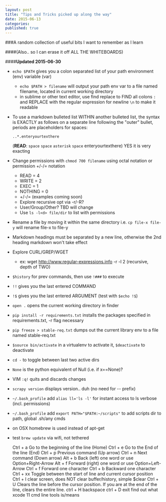 ```yaml
---
layout: post
title: "Tips and Tricks picked up along the way"
date: 2015-06-13
categories: 
published: true
---
```


###A random collection of useful bits I want to remember as I learn

####(Also.. so I can erase it off ALL THE WHITEBOARDS)

####**Updated 2015-06-30**

* `echo $PATH` gives you a colon separated list of your path environment (env) variable (var)
  * `echo $PATH > filename` will output your path env var to a file named filename, located in current working directory
  * in sublime or other text editor, use find replace to FIND all colons `:` and REPLACE with the regular expression for newline `\n` to make it readable

* To use a markdown bulleted list WITHIN another bulleted list, the syntax is EXACTLY as follows on a separate line following the "outer" bullet, periods are placeholders for spaces:

    `..*.enteryourtexthere` 

    (**READ**: `space` `space` `asterisk` `space` enteryourtexthere) YES it is very exacting
* Change permissions with `chmod 700 filename` using octal notation or permission +/-/= notation
  * READ = 4
  * WRITE = 2
  * EXEC = 1
  * NOTHING = 0
  * +/-/= (examples coming soon)
  * Explore recursive opt via -r/-R?
  * User/Group/Other? TBD will change
  * Use `ls -l<d> file/dir` to list with permissions
* Rename a file by moving it within the same directory i.e. `cp file-x file-y` will rename file-x to file-y
* Markdown headings must be separated by a new line, otherwise the 2nd heading markdown won't take effect
* Explore CURL/GREP/WGET
  * ex: wget http://www.regular-expressions.info -r -l 2 (recursive, depth of TWO)
* `$history` for prev commands, then use `!###` to execute
* `!!` gives you the last entered COMMAND
* `!$` gives you the last entered ARGUMENT (test with `$echo !$`)
* `open .` opens the current working directory in finder
* `pip install -r requirements.txt` installs the packages specified in requirements.txt, -r flag necessary
* `pip freeze > stable-req.txt` dumps out the current library env to a file named stable-req.txt
* `$source bin/activate` in a virtualenv to activate it, `$deactivate` to deactivate
* `cd -` to toggle between last two active dirs
* `None` is the python equivalent of Null (i.e. if x==None)?
* VIM `:q!` quits and discards changes
* `scrapy version` displays version.. duh (no need for -- prefix)
* `~/.bash_profile` add `alias ll='ls -l'` for instant access to ls verbose (incl. permissions)
* `~/.bash_profile` add `export PATH="$PATH:~/scripts"` to add scripts dir to path, global .sh/any cmds
* on OSX homebrew is used instead of apt-get
* test `brew update` via wifi, not tethered

  Ctrl + a   Go to the beginning of the line (Home)
  Ctrl + e   Go to the End of the line (End)
  Ctrl + p   Previous command (Up arrow)
  Ctrl + n   Next command (Down arrow)
   Alt + b   Back (left) one word      or use Option+Right-Arrow
   Alt + f   Forward (right) one word  or use Option+Left-Arrow
  Ctrl + f   Forward one character
  Ctrl + b   Backward one character
  Ctrl + xx  Toggle between the start of line and current cursor position
  Ctrl + l   clear screen, does NOT clear buffer/history, simple $clear
  Ctrl + U   Clears the line before the cursor position. If you are at the end of the line, clears the entire line.
  ctrl + H   backspace
  ctrl + D   exit
find out what xcode 11 cmd line tools is/means
